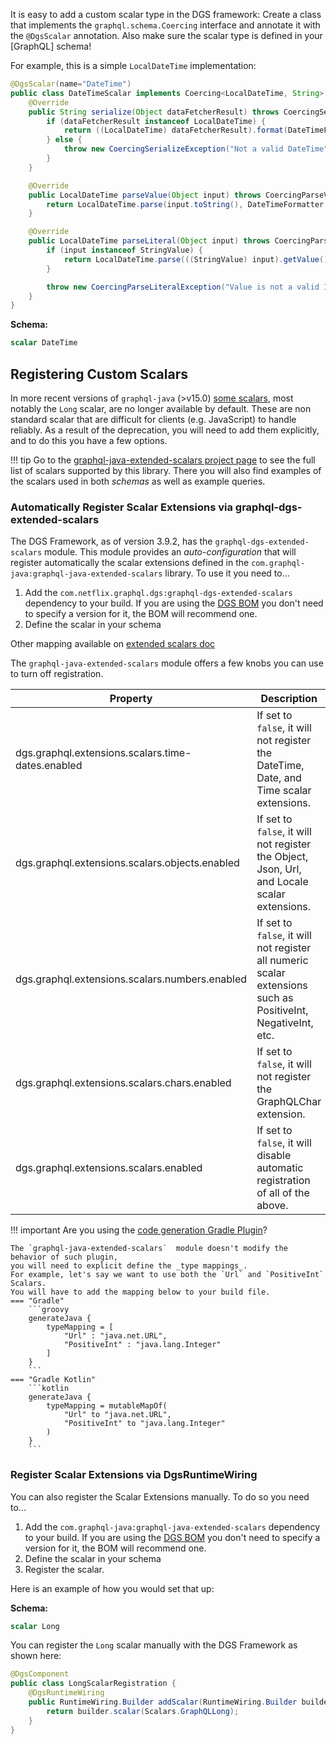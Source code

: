 
It is easy to add a custom scalar type in the DGS framework:
Create a class that implements the `graphql.schema.Coercing` interface and annotate it with the `@DgsScalar` annotation.
Also make sure the scalar type is defined in your [GraphQL] schema!

For example, this is a simple `LocalDateTime` implementation:

```java
@DgsScalar(name="DateTime")
public class DateTimeScalar implements Coercing<LocalDateTime, String> {
    @Override
    public String serialize(Object dataFetcherResult) throws CoercingSerializeException {
        if (dataFetcherResult instanceof LocalDateTime) {
            return ((LocalDateTime) dataFetcherResult).format(DateTimeFormatter.ISO_DATE_TIME);
        } else {
            throw new CoercingSerializeException("Not a valid DateTime");
        }
    }

    @Override
    public LocalDateTime parseValue(Object input) throws CoercingParseValueException {
        return LocalDateTime.parse(input.toString(), DateTimeFormatter.ISO_DATE_TIME);
    }

    @Override
    public LocalDateTime parseLiteral(Object input) throws CoercingParseLiteralException {
        if (input instanceof StringValue) {
            return LocalDateTime.parse(((StringValue) input).getValue(), DateTimeFormatter.ISO_DATE_TIME);
        }

        throw new CoercingParseLiteralException("Value is not a valid ISO date time");
    }
}
```

**Schema:**
```graphql
scalar DateTime
```

## Registering Custom Scalars

In more recent versions of `graphql-java` (>v15.0) [some scalars](https://github.com/graphql-java/graphql-java-extended-scalars),
most notably the `Long` scalar, are no longer available by default.
These are non standard scalar that are difficult for clients (e.g. JavaScript) to handle reliably.
As a result of the deprecation, you will need to add them explicitly, and to do this you have a few options.

!!! tip
    Go to the [graphql-java-extended-scalars project page](https://github.com/graphql-java/graphql-java-extended-scalars)
    to see the full list of scalars supported by this library. There you will also find examples of the scalars used
    in both _schemas_ as well as example queries.

### Automatically Register Scalar Extensions via graphql-dgs-extended-scalars

The DGS Framework, as of version 3.9.2, has the `graphql-dgs-extended-scalars` module. This module provides an
_auto-configuration_ that will register automatically the scalar extensions defined in the
`com.graphql-java:graphql-java-extended-scalars` library. To use it you need to...

1. Add the `com.netflix.graphql.dgs:graphql-dgs-extended-scalars` dependency to your build. If you are using the
   [DGS BOM] you don't need to specify a version for it, the BOM will recommend one.
1. Define the scalar in your schema


Other mapping available on [extended scalars doc](https://github.com/graphql-java/graphql-java-extended-scalars)

The `graphql-java-extended-scalars` module offers a few knobs you can use to turn off registration.


| Property                                          | Description |
| ------------------------------------------------- | ----------- |
| dgs.graphql.extensions.scalars.time-dates.enabled | If set to `false`, it will not register the DateTime, Date, and Time scalar extensions.           |
| dgs.graphql.extensions.scalars.objects.enabled    | If set to `false`, it will not register the Object, Json, Url, and Locale scalar extensions.      |
| dgs.graphql.extensions.scalars.numbers.enabled    | If set to `false`, it will not register all numeric scalar extensions such as PositiveInt, NegativeInt, etc.|
| dgs.graphql.extensions.scalars.chars.enabled      | If set to `false`, it will not register the GraphQLChar extension. |
| dgs.graphql.extensions.scalars.enabled            | If set to `false`, it will disable automatic registration of all of the above. |


!!! important
    Are you using the [code generation Gradle Plugin](generating-code-from-schema.md)?

    The `graphql-java-extended-scalars`  module doesn't modify the behavior of such plugin,
    you will need to explicit define the _type mappings_.
    For example, let's say we want to use both the `Url` and `PositiveInt` Scalars.
    You will have to add the mapping below to your build file.
    === "Gradle"
        ```groovy
        generateJava {
            typeMapping = [
                "Url" : "java.net.URL",
                "PositiveInt" : "java.lang.Integer"
            ]
        }
        ```
    === "Gradle Kotlin"
        ```kotlin
        generateJava {
            typeMapping = mutableMapOf(
                "Url" to "java.net.URL",
                "PositiveInt" to "java.lang.Integer"
            )
        }
        ```



### Register Scalar Extensions via DgsRuntimeWiring

You can also register the Scalar Extensions manually. To do so you need to...

1. Add the `com.graphql-java:graphql-java-extended-scalars` dependency to your build. If you are using the
   [DGS BOM] you don't need to specify a version for it, the BOM will recommend one.
1. Define the scalar in your schema
1. Register the scalar.

Here is an example of how you would set that up:

**Schema:**
```graphql
scalar Long
```
You can register the `Long` scalar manually with the DGS Framework as shown here:
```java
@DgsComponent
public class LongScalarRegistration {
    @DgsRuntimeWiring
    public RuntimeWiring.Builder addScalar(RuntimeWiring.Builder builder) {
        return builder.scalar(Scalars.GraphQLLong);
    }
}
```


[DGS BOM]: ./advanced/platform-bom.md
